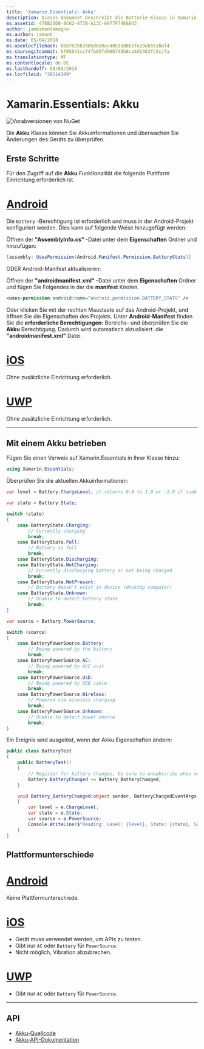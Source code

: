 ```yaml
---
title: 'Xamarin.Essentials: Akku'
description: Dieses Dokument beschreibt die Batterie-Klasse in Xamarin.Essentials, dem Sie die Informationen des Geräts Akku und überwachen Sie Änderungen überprüfen können.
ms.assetid: 47EB26D8-8C62-477B-A13C-6977F74E6E43
author: jamesmontemagno
ms.author: jamont
ms.date: 05/04/2018
ms.openlocfilehash: 6b87625b3305d0a9ec40593d8b3fe29eb551bbf4
ms.sourcegitcommit: bf05041cc74fb05fd906746b8ca4d1403fc5cc7a
ms.translationtype: MT
ms.contentlocale: de-DE
ms.lasthandoff: 08/04/2018
ms.locfileid: "39514309"
---
```

# <a name="xamarinessentials-battery"></a>Xamarin.Essentials: Akku

![Vorabversionen von NuGet](~/media/shared/pre-release.png)

Die **Akku** Klasse können Sie Akkuinformationen und überwachen Sie Änderungen des Geräts zu überprüfen.

## <a name="getting-started"></a>Erste Schritte

Für den Zugriff auf die **Akku** Funktionalität die folgende Plattform Einrichtung erforderlich ist.

# <a name="androidtabandroid"></a>[Android](#tab/android)

Die `Battery` -Berechtigung ist erforderlich und muss in der Android-Projekt konfiguriert werden. Dies kann auf folgende Weise hinzugefügt werden:

Öffnen der **"AssemblyInfo.cs"** -Datei unter dem **Eigenschaften** Ordner und hinzufügen:

```csharp
[assembly: UsesPermission(Android.Manifest.Permission.BatteryStats)]
```

ODER Android-Manifest aktualisieren:

Öffnen der **"androidmanifest.xml"** -Datei unter dem **Eigenschaften** Ordner und fügen Sie Folgendes in der die **manifest** Knoten.

```xml
<uses-permission android:name="android.permission.BATTERY_STATS" />
```

Oder klicken Sie mit der rechten Maustaste auf das Android-Projekt, und öffnen Sie die Eigenschaften des Projekts. Unter **Android-Manifest** finden Sie die **erforderliche Berechtigungen:** Bereichs- und überprüfen Sie die **Akku** Berechtigung. Dadurch wird automatisch aktualisiert. die **"androidmanifest.xml"** Datei.

# <a name="iostabios"></a>[iOS](#tab/ios)

Ohne zusätzliche Einrichtung erforderlich.

# <a name="uwptabuwp"></a>[UWP](#tab/uwp)

Ohne zusätzliche Einrichtung erforderlich.

-----

## <a name="using-battery"></a>Mit einem Akku betrieben

Fügen Sie einen Verweis auf Xamarin.Essentials in Ihrer Klasse hinzu:

```csharp
using Xamarin.Essentials;
```

Überprüfen Sie die aktuellen Akkuinformationen:

```csharp
var level = Battery.ChargeLevel; // returns 0.0 to 1.0 or -1.0 if unable to determine.

var state = Battery.State;

switch (state)
{
    case BatteryState.Charging:
        // Currently charging
        break;
    case BatteryState.Full:
        // Battery is full
        break;
    case BatteryState.Discharging:
    case BatteryState.NotCharging:
        // Currently discharging battery or not being charged
        break;
    case BatteryState.NotPresent:
        // Battery doesn't exist in device (desktop computer)
    case BatteryState.Unknown:
        // Unable to detect battery state
        break;
}

var source = Battery.PowerSource;

switch (source)
{
    case BatteryPowerSource.Battery:
        // Being powered by the battery
        break;
    case BatteryPowerSource.AC:
        // Being powered by A/C unit
        break;
    case BatteryPowerSource.Usb:
        // Being powered by USB cable
        break;
    case BatteryPowerSource.Wireless:
        // Powered via wireless charging
        break;
    case BatteryPowerSource.Unknown:
        // Unable to detect power source
        break;
}
```

Ein Ereignis wird ausgelöst, wenn der Akku Eigenschaften ändern:

```csharp
public class BatteryTest
{
    public BatteryTest()
    {
        // Register for battery changes, be sure to unsubscribe when needed
        Battery.BatteryChanged += Battery_BatteryChanged;
    }

    void Battery_BatteryChanged(object sender, BatteryChangedEventArgs   e)
    {
        var level = e.ChargeLevel;
        var state = e.State;
        var source = e.PowerSource;
        Console.WriteLine($"Reading: Level: {level}, State: {state}, Source: {source}");
    }
}
```

## <a name="platform-differences"></a>Plattformunterschiede

# <a name="androidtabandroid"></a>[Android](#tab/android)

Keine Plattformunterschiede.

# <a name="iostabios"></a>[iOS](#tab/ios)

* Gerät muss verwendet werden, um APIs zu testen. 
* Gibt nur `AC` oder `Battery` für `PowerSource`.
* Nicht möglich, Vibration abzubrechen.

# <a name="uwptabuwp"></a>[UWP](#tab/uwp)

* Gibt nur `AC` oder `Battery` für `PowerSource`.

-----

## <a name="api"></a>API

- [Akku-Quellcode](https://github.com/xamarin/Essentials/tree/master/Xamarin.Essentials/Battery)
- [Akku-API-Dokumentation](xref:Xamarin.Essentials.Battery)
